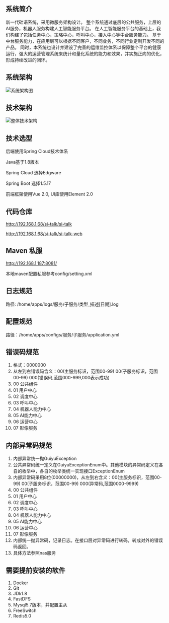 ## 系统简介 ##
新一代硅语系统，采用微服务架构设计。
整个系统通过底层的公共服务，上层的AI服务，机器人服务构建人工智能服务平台。
在人工智能服务平台的基础上，我们构建了包括任务中心，策略中心，呼叫中心，接入中心等中台服务能力。
基于中台服务能力，在应用层可以根据不同客户，不同业务，不同行业定制开发不同的产品。
同时，本系统也设计并建设了完善的运维监控体系以保障整个平台的健康运行，强大的运营管理系统来统计和量化系统的能力和效果，并实施正向的优化，形成持续改进的闭环。

## 系统架构 ##
![系统架构图](http://192.168.1.5/mediawiki/images/4/46/%E7%B3%BB%E7%BB%9F%E6%9E%B6%E6%9E%84%E5%9B%BE.png)

## 技术架构 ##
![整体技术架构](http://192.168.1.5/mediawiki/images/e/e4/%E6%95%B4%E4%BD%93%E6%8A%80%E6%9C%AF%E6%9E%B6%E6%9E%84%E8%AE%BE%E8%AE%A1.png)

## 技术选型 ##
后端使用Spring Cloud技术体系

Java基于1.8版本

Spring Cloud 选择Edgware

Spring Boot 选择1.5.17

前端框架使用Vue 2.0, UI库使用Element 2.0


## 代码仓库 ##
http://192.168.1.68/si-talk/si-talk

http://192.168.1.68/si-talk/si-talk-web

## Maven 私服 ##
http://192.168.1.187:8081/

本地maven配置私服参考config/setting.xml

## 日志规范 ##
路径: /home/apps/logs/服务/子服务/类型_描述[日期].log

## 配置规范 ##
路径：/home/apps/configs/服务/子服务/application.yml

## 错误码规范 ##
1. 格式：0000000
2. 从左到右错误码含义：00(主服务标识，范围00-99) 00(子服务标识，范围00-99) 000(错误码,范围000-999,000表示成功)
3. 00 公共组件
4. 01 用户中心
5. 02 调度中心
6. 03 呼叫中心
7. 04 机器人能力中心
8. 05 AI能力中心
9. 06 运营中心
10. 07 影像服务

## 内部异常码规范 ##
1. 内部异常统一抛GuiyuException
2. 公共异常码统一定义在GuiyuExceptionEnum中。其他模块的异常码定义在各自的枚举中，各自的枚举类统一实现接口ExceptionEnum
3. 内部异常码采用8位(00000000)，从左到右含义：00(主服务标识，范围00-99) 00(子服务标识，范围00-99) 000(异常码,范围0000-9999)
4. 00 公共组件
5. 01 用户中心
6. 02 调度中心
7. 03 呼叫中心
8. 04 机器人能力中心
9. 05 AI能力中心
10. 06 运营中心
11. 07 影像服务
12. 内部统一抛异常码，记录日志。在接口层对异常码进行转码，转成对外的错误码返回。
13. 具体方法参照nas服务

## 需要提前安装的软件 ##
1. Docker
2. Git
3. JDk1.8
4. FastDFS
5. Mysql5.7版本，并配置主从
6. FreeSwitch
7. Redis5.0